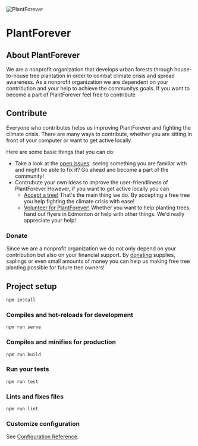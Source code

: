 ![PlantForever](https://www.plantforever.org/img/plantforever.9feba2d8.jpg)
# PlantForever

## About PlantForever
We are a nonprofit organization that develops urban forests through house-to-house tree plantation in order to combat climate crisis and spread awareness. As a nonprofit organization we are dependent on your contribution and your help to achieve the communitys goals.
If you want to become a part of PlantForever feel free to contribute

## Contribute
Everyone who contributes helps us improving PlantForever and fighting the climate crisis. There are many ways to contribute, whether you are sitting in front of your computer or want to get active locally.

Here are some basic things that you can do:
- Take a look at the [open issues](https://github.com/ChingChang9/PlantForever/issues): seeing something you are familiar with and might be able to fix it? Go ahead and become a part of the community!
- Contrubute your own ideas to improve the user-friendliness of PlantForever
However, if you want to get active locally you can
  - [Accept a tree!](https://www.plantforever.org/accept-a-tree) That's the main thing we do. By accepting a free tree you help fighting the climate crisis with ease!
  - [Volunteer for PlantForever!](https://www.plantforever.org/volunteer-registration) Whether you want to help planting trees, hand out flyers in Edmonton or help with other things. We'd really appreciate your help!
### Donate
Since we are a nonprofit organization we do not only depend on your contribution but also on your financial support.
By [donating](https://www.plantforever.org/donate) supplies, saplings or even small amounts of money you can help us making free tree planting possible for future tree owners!


## Project setup
```
npm install
```

### Compiles and hot-reloads for development
```
npm run serve
```

### Compiles and minifies for production
```
npm run build
```

### Run your tests
```
npm run test
```

### Lints and fixes files
```
npm run lint
```

### Customize configuration
See [Configuration Reference](https://cli.vuejs.org/config/).
